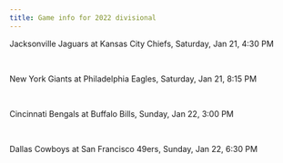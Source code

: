 ```yaml
---
title: Game info for 2022 divisional
---
```

Jacksonville Jaguars at Kansas City Chiefs, Saturday, Jan 21, 4:30 PM


<br/>

New York Giants at Philadelphia Eagles, Saturday, Jan 21, 8:15 PM


<br/>

Cincinnati Bengals at Buffalo Bills, Sunday, Jan 22, 3:00 PM


<br/>

Dallas Cowboys at San Francisco 49ers, Sunday, Jan 22, 6:30 PM

